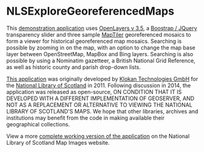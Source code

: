 NLSExploreGeoreferencedMaps
===========================

This <a href="http://geo.nls.uk/maps/dev/NLSExploreGeoreferencedMapsOL3/index.html">demonstration application</a> uses <a href="http://openlayers.org/">OpenLayers v 3.5</a>, a <a href="http://blog.seiyria.com/bootstrap-slider/">Boostrap / JQuery</a> transparency slider and three sample <a href="http://www.maptiler.com/">MapTiler</a> georeferenced mosaics to form a viewer for historical georeferenced map mosaics. Searching is possible by zooming in on the map, with an option to change the map base layer between OpenStreetMap, MapBox and Bing layers. Searching is also possible by using a Nominatim gazetteer, a British National Grid Reference, as well as historic county and parish drop-down lists. 

<a href="http://geo.nls.uk/maps/dev/NLSExploreGeoreferencedMapsOL3/index.html">This application</a> was originally developed by <a href="http://www.klokantech.com/">Klokan Technologies GmbH</a> for the <a href="http://www.nls.uk">National Library of Scotland<a> in 2011. Following discussion in 2014, the application was released as open-source, ON CONDITION THAT IT IS DEVELOPED WITH A DIFFERENT IMPLEMENTATION OF GEOSERVER, AND NOT AS A REPLACEMENT OR ALTERNATIVE TO VIEWING THE NATIONAL LIBRARY OF SCOTLAND'S MAPS. We hope that other libraries, archives and institutions may benefit from the code in making available their geographical collections.

View a more <a href="http://maps.nls.uk/geo/explore/">complete working version of the application</a> on the National Library of Scotland Map Images website.
